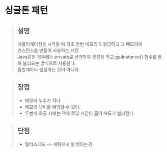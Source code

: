 # 싱글톤 패턴

> ## 설명
>
> 애플리케이션을 시작할 때 최초 한번 메모리에 할당하고 그 메모리에   
> 인스턴스를 만들어 사용하는 패턴  
> Java같은 경우에는 private로 선언하여 생성을 막고 getInstance\(\) 함수를 통해 불러오는 방식으로 사용한다.   
> 필할때마다 생성하는 것이 아니라

> ## 장점
>
> * 메모리 누수가 적다
> * 메모리 낭비를 예방할 수 있다.
> * 두번째 호출 시에는 객체 로딩 시간이 줄어 속도가 빨라진다.

> ## 단점
>
> * 멀티스레드 -&gt; 채팅에서 발생하는 경


